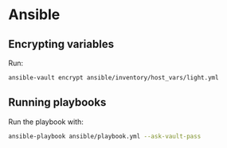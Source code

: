 # Ansible

## Encrypting variables

Run:

```bash
ansible-vault encrypt ansible/inventory/host_vars/light.yml
```

## Running playbooks

Run the playbook with:

```bash
ansible-playbook ansible/playbook.yml --ask-vault-pass
```